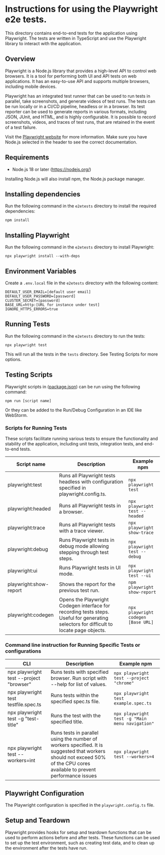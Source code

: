# Instructions for using the Playwright e2e tests.

This directory contains end-to-end tests for the application using Playwright.
The tests are written in TypeScript and use the Playwright library to interact with the application.

## Overview
Playwright is a Node.js library that provides a high-level API to control web browsers.
It is a tool for performing both UI and API tests on web applications. It has an easy-to-use API and supports multiple browsers, including mobile devices.

Playwright has an integrated test runner that can be used to run tests in parallel, take screenshots, and generate videos of test runs.
The tests can be run locally or in a CI/CD pipeline, headless or in a browser.
Its test reporter can be used to generate reports in various formats, including JSON, JUnit, and HTML, and is highly configurable.
It is possible to record screenshots, videos, and traces of test runs, that are retained in the event of a test failure.

Visit the [Playwright website](https://playwright.dev/) for more information. Make sure you have Node.js selected in the header to see the correct documentation.

## Requirements
- Node.js 18 or later (https://nodejs.org/)

Installing Node.js will also install npm, the Node.js package manager.

## Installing dependencies
Run the following command in the `e2etests` directory to install the required dependencies:
```
npm install
```

## Installing Playwright
Run the following command in the `e2etests` directory to install Playwright:
```
npx playwright install --with-deps
```

## Environment Variables
Create a `.env.local` file in the `e2etests` directory with the following content:
```
DEFAULT_USER_EMAIL=[default user email]
DEFAULT_USER_PASSWORD=[password]
CLUSTER_SECRET=[password]
BASE_URL=http:[URL for instance under test]
IGNORE_HTTPS_ERRORS=true
```

## Running Tests
Run the following command in the `e2etests` directory to run the tests:
```
npx playwright test
```
This will run all the tests in the `tests` directory.
See Testing Scripts for more options. 

## Testing Scripts
Playwright scripts in ([package.json](package.json)) can be run using the following command:
```
npm run [script name]
```
Or they can be added to the Run/Debug Configuration in an IDE like WebStorm.

### Scripts for Running Tests
These scripts facilitate running various tests to ensure the functionality and stability of the application, including unit tests, integration tests, and end-to-end tests.

| Script name                             | Description                                                                                                                                                               | Example npm                                         |
|-----------------------------------------|---------------------------------------------------------------------------------------------------------------------------------------------------------------------------|-----------------------------------------------------|
| playwright:test                         | Runs all Playwright tests headless with configuration specified in playwright.config.ts.                                                                                  | ```npx playwright test```                           |
| playwright:headed                       | Runs all Playwright tests in a browser.                                                                                                                                   | ```npx playwright test --headed```                  |
| playwright:trace                        | Runs all Playwright tests with a trace viewer.                                                                                                                            | ```npx playwright show-trace```                     |
| playwright:debug                        | Runs Playwright tests in debug mode allowing stepping through test steps.                                                                                                 | ```npx playwright test --debug```                   |
| playwright:ui                           | Runs Playwright tests in UI mode.                                                                                                                                         | ```npx playwright test --ui```                      |
| playwright:show-report                  | Shows the report for the previous test run.                                                                                                                               | ```npm playwright show-report```                    |
| playwright:codegen                      | Opens the Playwright Codegen interface for recording tests steps. Useful for generating selectors for difficult to locate page objects.                                   | ```npx playwright codegen [Base URL]```             |

### Command line instruction for Running Specific Tests or configurations
| CLI                                     | Description                                                                                                                                                               | Example npm                                         |
|-----------------------------------------|---------------------------------------------------------------------------------------------------------------------------------------------------------------------------|-----------------------------------------------------|
| npx playwright test --project "browser" | Runs tests with specified browser. Run script with --help for list of values.                                                                                             | ```npx playwright test --project "chrome"```        |
| npx playwright test testfile.spec.ts    | Runs tests within the specified spec.ts file.                                                                                                                             | ```npx playwright test example.spec.ts```           |
| npx playwright test -g "test-title"     | Runs the test with the specified title.                                                                                                                                   | ```npx playwright test -g "Main menu navigation"``` |
| npx playwright test --workers=int       | Runs tests in parallel using the number of workers specified. It is suggested that workers should not exceed 50% of the CPU cores available to prevent performance issues | ```npx playwright test --workers=4```               |

## Playwright Configuration
The Playwright configuration is specified in the `playwright.config.ts` file.

## Setup and Teardown
Playwright provides hooks for setup and teardown functions that can be used to perform actions before and after tests.
These functions can be used to set up the test environment, such as creating test data, and to clean up the environment after the tests have run.